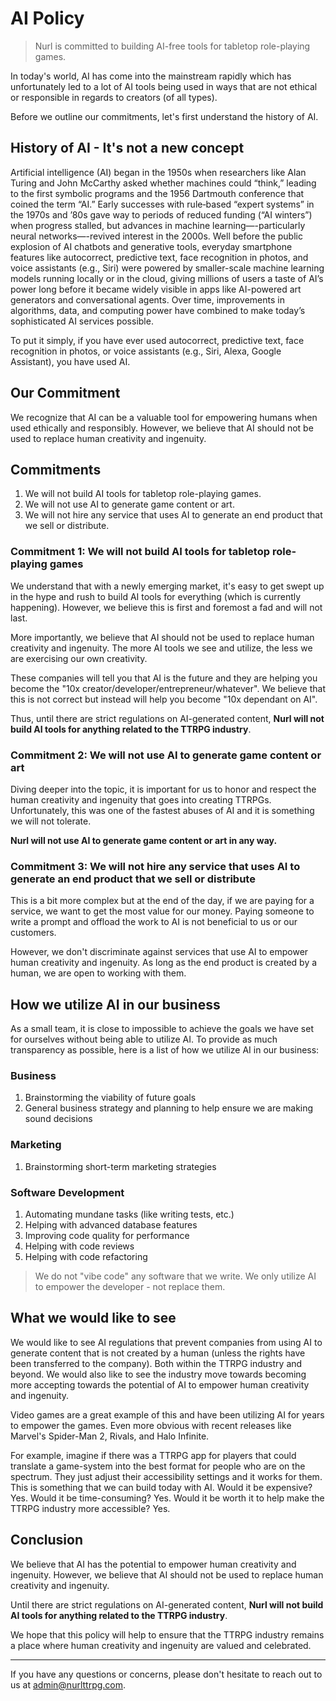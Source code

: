 # AI Policy

> Nurl is committed to building AI-free tools for tabletop role-playing games.

In today's world, AI has come into the mainstream rapidly which has unfortunately led to a lot of AI tools being used in ways that are not ethical or responsible in regards to creators (of all types).

Before we outline our commitments, let's first understand the history of AI.

## History of AI - It's not a new concept

Artificial intelligence (AI) began in the 1950s when researchers like Alan Turing and John McCarthy asked whether machines could “think,” leading to the first symbolic programs and the 1956 Dartmouth conference that coined the term “AI.” Early successes with rule‐based “expert systems” in the 1970s and ’80s gave way to periods of reduced funding (“AI winters”) when progress stalled, but advances in machine learning—-particularly neural networks—-revived interest in the 2000s. Well before the public explosion of AI chatbots and generative tools, everyday smartphone features like autocorrect, predictive text, face recognition in photos, and voice assistants (e.g., Siri) were powered by smaller-scale machine learning models running locally or in the cloud, giving millions of users a taste of AI’s power long before it became widely visible in apps like AI-powered art generators and conversational agents. Over time, improvements in algorithms, data, and computing power have combined to make today’s sophisticated AI services possible.

To put it simply, if you have ever used autocorrect, predictive text, face recognition in photos, or voice assistants (e.g., Siri, Alexa, Google Assistant), you have used AI.

## Our Commitment

We recognize that AI can be a valuable tool for empowering humans when used ethically and responsibly. However, we believe that AI should not be used to replace human creativity and ingenuity.

## Commitments

1. We will not build AI tools for tabletop role-playing games.
2. We will not use AI to generate game content or art.
3. We will not hire any service that uses AI to generate an end product that we sell or distribute.

### Commitment 1: We will not build AI tools for tabletop role-playing games

We understand that with a newly emerging market, it's easy to get swept up in the hype and rush to build AI tools for everything (which is currently happening). However, we believe this is first and foremost a fad and will not last.

More importantly, we believe that AI should not be used to replace human creativity and ingenuity. The more AI tools we see and utilize, the less we are exercising our own creativity.

These companies will tell you that AI is the future and they are helping you become the "10x creator/developer/entrepreneur/whatever". We believe that this is not correct but instead will help you become "10x dependant on AI".

Thus, until there are strict regulations on AI-generated content, **Nurl will not build AI tools for anything related to the TTRPG industry**.

### Commitment 2: We will not use AI to generate game content or art

Diving deeper into the topic, it is important for us to honor and respect the human creativity and ingenuity that goes into creating TTRPGs. Unfortunately, this was one of the fastest abuses of AI and it is something we will not tolerate.

**Nurl will not use AI to generate game content or art in any way.**

### Commitment 3: We will not hire any service that uses AI to generate an end product that we sell or distribute

This is a bit more complex but at the end of the day, if we are paying for a service, we want to get the most value for our money. Paying someone to write a prompt and offload the work to AI is not beneficial to us or our customers.

However, we don't discriminate against services that use AI to empower human creativity and ingenuity. As long as the end product is created by a human, we are open to working with them.

## How we utilize AI in our business

As a small team, it is close to impossible to achieve the goals we have set for ourselves without being able to utilize AI. To provide as much transparency as possible, here is a list of how we utilize AI in our business:

### Business

1. Brainstorming the viability of future goals
2. General business strategy and planning to help ensure we are making sound decisions

### Marketing

1. Brainstorming short-term marketing strategies

### Software Development

1. Automating mundane tasks (like writing tests, etc.)
2. Helping with advanced database features
3. Improving code quality for performance
4. Helping with code reviews
5. Helping with code refactoring

> We do not "vibe code" any software that we write. We only utilize AI to empower the developer - not replace them.

## What we would like to see

We would like to see AI regulations that prevent companies from using AI to generate content that is not created by a human (unless the rights have been transferred to the company). Both within the TTRPG industry and beyond.
We would also like to see the industry move towards becoming more accepting towards the potential of AI to empower human creativity and ingenuity.

Video games are a great example of this and have been utilizing AI for years to empower the games. Even more obvious with recent releases like Marvel's Spider-Man 2, Rivals, and Halo Infinite.

For example, imagine if there was a TTRPG app for players that could translate a game-system into the best format for people who are on the spectrum. They just adjust their accessibility settings and it works for them. This is something that we can build today with AI. Would it be expensive? Yes. Would it be time-consuming? Yes. Would it be worth it to help make the TTRPG industry more accessible? Yes.

## Conclusion

We believe that AI has the potential to empower human creativity and ingenuity. However, we believe that AI should not be used to replace human creativity and ingenuity.

Until there are strict regulations on AI-generated content, **Nurl will not build AI tools for anything related to the TTRPG industry**.

We hope that this policy will help to ensure that the TTRPG industry remains a place where human creativity and ingenuity are valued and celebrated.

---

If you have any questions or concerns, please don't hesitate to reach out to us at [admin@nurlttrpg.com](mailto:admin@nurlttrpg.com).
